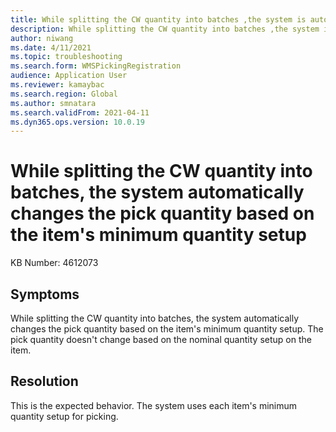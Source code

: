 ```yaml
---
title: While splitting the CW quantity into batches ,the system is automatically changing the ‘Pick quantity’ based on minimum quantity setup on the item whereas it should change based on nominal quantity setup on the item.
description: While splitting the CW quantity into batches ,the system is automatically changing the ‘Pick quantity’ based on minimum quantity setup on the item whereas it should change based on nominal quantity setup on the item.
author: niwang
ms.date: 4/11/2021
ms.topic: troubleshooting
ms.search.form: WMSPickingRegistration
audience: Application User
ms.reviewer: kamaybac
ms.search.region: Global
ms.author: smnatara
ms.search.validFrom: 2021-04-11
ms.dyn365.ops.version: 10.0.19
---
```

<!-- KFM: This title is too long. Please reduce to 80 chars or less. Spell out "CW" everywhere. (catch weight?) -->
# While splitting the CW quantity into batches, the system automatically changes the pick quantity based on the item's minimum quantity setup

KB Number: 4612073

## Symptoms

<!-- KFM: This topic doesn't seem to be very helpful. Consider removing or adding more detail. It's not clear where any of these settings are. -->
While splitting the CW <!-- KFM: Spell out "CW" --> quantity into batches, the system automatically changes the pick quantity based on the item's minimum quantity setup. The pick quantity doesn't change based on the nominal quantity setup on the item.

## Resolution

This is the expected behavior. The system uses each item's minimum quantity setup for picking.
